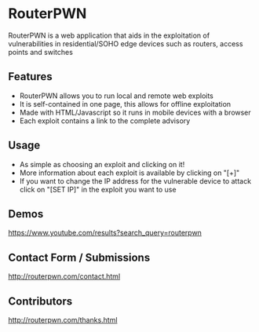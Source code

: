 # RouterPWN

RouterPWN is a web application that aids in the exploitation of vulnerabilities in residential/SOHO edge devices such as routers, access points and switches

## Features

* RouterPWN allows you to run local and remote web exploits
* It is self-contained in one page, this allows for offline exploitation
* Made with HTML/Javascript so it runs in mobile devices with a browser
* Each exploit contains a link to the complete advisory

## Usage
* As simple as choosing an exploit and clicking on it!
* More information about each exploit is available by clicking on "[+]"
* If you want to change the IP address for the vulnerable device to attack click on "[SET IP]" in the exploit you want to use


## Demos

https://www.youtube.com/results?search_query=routerpwn


## Contact Form / Submissions

http://routerpwn.com/contact.html


## Contributors

http://routerpwn.com/thanks.html

